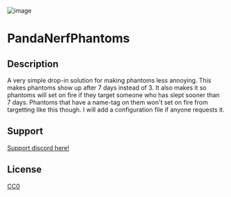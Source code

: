![image](https://github.com/user-attachments/assets/99906bf5-707c-4413-80f6-ec0186964931)

# PandaNerfPhantoms

## Description

A very simple drop-in solution for making phantoms less annoying.
This makes phantoms show up after 7 days instead of 3. It also makes it so phantoms will set on fire if they target someone who has slept sooner than 7 days. Phantoms that have a name-tag on them won't set on fire from targetting like this though. I will add a configuration file if anyone requests it. 

## Support

[Support discord here!]( https://discord.gg/3tP3Tqu983)

## License

[CC0](https://creativecommons.org/public-domain/cc0/)
